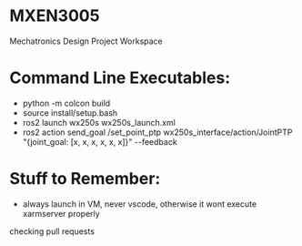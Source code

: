 # MXEN3005
Mechatronics Design Project Workspace


# Command Line Executables:
- python -m colcon build
- source install/setup.bash
- ros2 launch wx250s wx250s_launch.xml
- ros2 action send_goal /set_point_ptp wx250s_interface/action/JointPTP "{joint_goal: [x, x, x, x, x, x]}" --feedback


# Stuff to Remember:
- always launch in VM, never vscode, otherwise it wont execute xarmserver properly


checking pull requests
